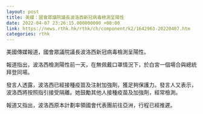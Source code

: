 ```yaml
---
layout: post
title: 美媒：國會眾議院議長波洛西新冠病毒檢測呈陽性
date: 2022-04-07 23:26:15.000000000 +08:00
link: https://news.rthk.hk/rthk/ch/component/k2/1642963-20220407.htm
categories: rthk
---
```


美國傳媒報道，國會眾議院議長波洛西新冠病毒檢測呈陽性。

報道指出，波洛西檢測陽性前一天，在無佩戴口罩情況下，於白宮一個場合與總統拜登同場。

發言人透露，波洛西已經接種疫苗及注射加強劑，獲足夠保護力。發言人又表示，波洛西將按照指引接受隔離。她鼓勵其他人接種疫苗及加強劑，經常檢測。

報道又指出，波洛西原本計劃率領國會代表團前往亞洲，行程已經推遲。
